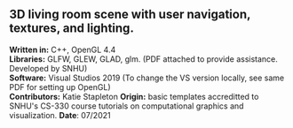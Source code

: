 ## 3D living room scene with user navigation, textures, and lighting.
**Written in:** C++, OpenGL 4.4  
**Libraries:** GLFW, GLEW, GLAD, glm. (PDF attached to provide assistance. Developed by SNHU)  
**Software:** Visual Studios 2019 (To change the VS version locally, see same PDF for setting up OpenGL)  
**Contributors:** Katie Stapleton
**Origin:** basic templates accreditted to SNHU's CS-330 course tutorials on computational graphics and visualization. 
**Date**: 07/2021
